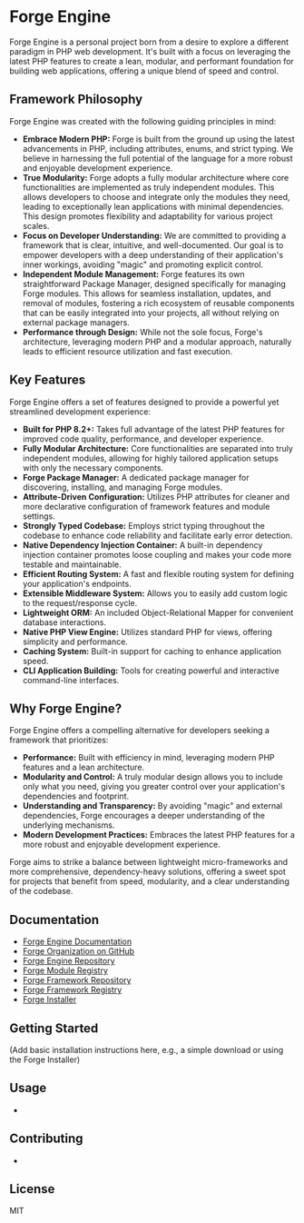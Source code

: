 # Forge Engine

Forge Engine is a personal project born from a desire to explore a different paradigm in PHP web development. It's built with a focus on leveraging the latest PHP features to create a lean, modular, and performant foundation for building web applications, offering a unique blend of speed and control.

## Framework Philosophy

Forge Engine was created with the following guiding principles in mind:

* **Embrace Modern PHP:** Forge is built from the ground up using the latest advancements in PHP, including attributes, enums, and strict typing. We believe in harnessing the full potential of the language for a more robust and enjoyable development experience.
* **True Modularity:** Forge adopts a fully modular architecture where core functionalities are implemented as truly independent modules. This allows developers to choose and integrate only the modules they need, leading to exceptionally lean applications with minimal dependencies. This design promotes flexibility and adaptability for various project scales.
* **Focus on Developer Understanding:** We are committed to providing a framework that is clear, intuitive, and well-documented. Our goal is to empower developers with a deep understanding of their application's inner workings, avoiding "magic" and promoting explicit control.
* **Independent Module Management:** Forge features its own straightforward Package Manager, designed specifically for managing Forge modules. This allows for seamless installation, updates, and removal of modules, fostering a rich ecosystem of reusable components that can be easily integrated into your projects, all without relying on external package managers.
* **Performance through Design:** While not the sole focus, Forge's architecture, leveraging modern PHP and a modular approach, naturally leads to efficient resource utilization and fast execution.

## Key Features

Forge Engine offers a set of features designed to provide a powerful yet streamlined development experience:

* **Built for PHP 8.2+:** Takes full advantage of the latest PHP features for improved code quality, performance, and developer experience.
* **Fully Modular Architecture:** Core functionalities are separated into truly independent modules, allowing for highly tailored application setups with only the necessary components.
* **Forge Package Manager:** A dedicated package manager for discovering, installing, and managing Forge modules.
* **Attribute-Driven Configuration:** Utilizes PHP attributes for cleaner and more declarative configuration of framework features and module settings.
* **Strongly Typed Codebase:** Employs strict typing throughout the codebase to enhance code reliability and facilitate early error detection.
* **Native Dependency Injection Container:** A built-in dependency injection container promotes loose coupling and makes your code more testable and maintainable.
* **Efficient Routing System:** A fast and flexible routing system for defining your application's endpoints.
* **Extensible Middleware System:** Allows you to easily add custom logic to the request/response cycle.
* **Lightweight ORM:** An included Object-Relational Mapper for convenient database interactions.
* **Native PHP View Engine:** Utilizes standard PHP for views, offering simplicity and performance.
* **Caching System:** Built-in support for caching to enhance application speed.
* **CLI Application Building:** Tools for creating powerful and interactive command-line interfaces.

## Why Forge Engine?

Forge Engine offers a compelling alternative for developers seeking a framework that prioritizes:

* **Performance:** Built with efficiency in mind, leveraging modern PHP features and a lean architecture.
* **Modularity and Control:** A truly modular design allows you to include only what you need, giving you greater control over your application's dependencies and footprint.
* **Understanding and Transparency:** By avoiding "magic" and external dependencies, Forge encourages a deeper understanding of the underlying mechanisms.
* **Modern Development Practices:** Embraces the latest PHP features for a more robust and enjoyable development experience.

Forge aims to strike a balance between lightweight micro-frameworks and more comprehensive, dependency-heavy solutions, offering a sweet spot for projects that benefit from speed, modularity, and a clear understanding of the codebase.

## Documentation

- [Forge Engine Documentation](https://forge-engine.github.io/)
- [Forge Organization on GitHub](https://github.com/forge-engine/forge)
- [Forge Engine Repository](https://github.com/forge-engine/forge)
- [Forge Module Registry](https://github.com/forge-engine/modules/)
- [Forge Framework Repository](https://github.com/forge-engine/framework)
- [Forge Framework Registry](https://github.com/forge-engine/framework-registry)
- [Forge Installer](https://github.com/forge-engine/installer)

## Getting Started

(Add basic installation instructions here, e.g., a simple download or using the Forge Installer)

## Usage

-

## Contributing

-

## License

MIT